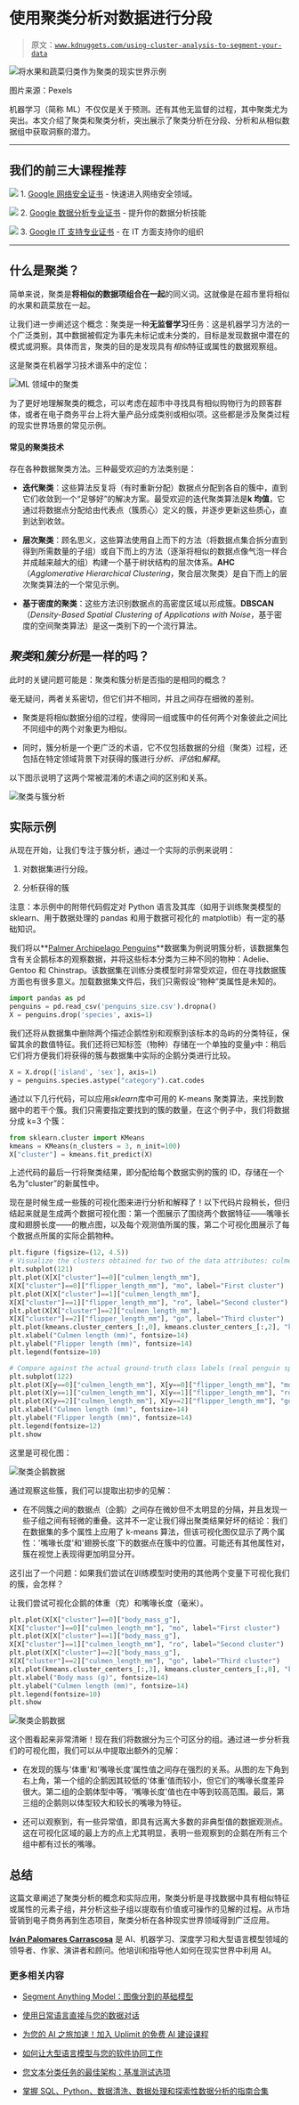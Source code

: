 # 使用聚类分析对数据进行分段

> 原文：[`www.kdnuggets.com/using-cluster-analysis-to-segment-your-data`](https://www.kdnuggets.com/using-cluster-analysis-to-segment-your-data)

![将水果和蔬菜归类作为聚类的现实世界示例](img/95ced2ac71a362b812921fbdca0b7b6e.png)

图片来源：Pexels

机器学习（简称 ML）不仅仅是关于预测。还有其他无监督的过程，其中聚类尤为突出。本文介绍了聚类和聚类分析，突出展示了聚类分析在分段、分析和从相似数据组中获取洞察的潜力。

* * *

## 我们的前三大课程推荐

![](img/0244c01ba9267c002ef39d4907e0b8fb.png) 1. [Google 网络安全证书](https://www.kdnuggets.com/google-cybersecurity) - 快速进入网络安全领域。

![](img/e225c49c3c91745821c8c0368bf04711.png) 2. [Google 数据分析专业证书](https://www.kdnuggets.com/google-data-analytics) - 提升你的数据分析技能

![](img/0244c01ba9267c002ef39d4907e0b8fb.png) 3. [Google IT 支持专业证书](https://www.kdnuggets.com/google-itsupport) - 在 IT 方面支持你的组织

* * *

## 什么是聚类？

简单来说，聚类是**将相似的数据项组合在一起**的同义词。这就像是在超市里将相似的水果和蔬菜放在一起。

让我们进一步阐述这个概念：聚类是一种**无监督学习**任务：这是机器学习方法的一个广泛类别，其中数据被假定为事先未标记或未分类的，目标是发现数据中潜在的模式或洞察。具体而言，聚类的目的是发现具有*相似*特征或属性的数据观察组。

这是聚类在机器学习技术谱系中的定位：

![ML 领域中的聚类](img/e6195f16cbc7854761ce1acc418e31db.png)

为了更好地理解聚类的概念，可以考虑在超市中寻找具有相似购物行为的顾客群体，或者在电子商务平台上将大量产品分成类别或相似项。这些都是涉及聚类过程的现实世界场景的常见示例。

#### 常见的聚类技术

存在各种数据聚类方法。三种最受欢迎的方法类别是：

+   **迭代聚类**：这些算法反复将（有时重新分配）数据点分配到各自的簇中，直到它们收敛到一个“足够好”的解决方案。最受欢迎的迭代聚类算法是**k 均值**，它通过将数据点分配给由代表点（簇质心）定义的簇，并逐步更新这些质心，直到达到收敛。

+   **层次聚类**：顾名思义，这些算法使用自上而下的方法（将数据点集合拆分直到得到所需数量的子组）或自下而上的方法（逐渐将相似的数据点像气泡一样合并成越来越大的组）构建一个基于树状结构的层次体系。**AHC**（*Agglomerative Hierarchical Clustering*，聚合层次聚类）是自下而上的层次聚类算法的一个常见示例。

+   **基于密度的聚类**：这些方法识别数据点的高密度区域以形成簇。**DBSCAN**（*Density-Based Spatial Clustering of Applications with Noise*，基于密度的空间聚类算法）是这一类别下的一个流行算法。

## *聚类*和*簇分析*是一样的吗？

此时的关键问题可能是：聚类和簇分析是否指的是相同的概念？

毫无疑问，两者关系密切，但它们并不相同，并且之间存在细微的差别。

+   聚类是将相似数据分组的过程，使得同一组或簇中的任何两个对象彼此之间比不同组中的两个对象更为相似。

+   同时，簇分析是一个更广泛的术语，它不仅包括数据的分组（聚类）过程，还包括在特定领域背景下对获得的簇进行*分析、评估*和*解释*。

以下图示说明了这两个常被混淆的术语之间的区别和关系。

![聚类与簇分析](img/59aa9f495ea209e82c7d51ca383ae957.png)

## 实际示例

从现在开始，让我们专注于簇分析，通过一个实际的示例来说明：

1.  对数据集进行分段。

1.  分析获得的簇

注意：本示例中的附带代码假定对 Python 语言及其库（如用于训练聚类模型的 sklearn、用于数据处理的 pandas 和用于数据可视化的 matplotlib）有一定的基础知识。

我们将以**[Palmer Archipelago Penguins](https://www.kaggle.com/datasets/parulpandey/palmer-archipelago-antarctica-penguin-data)**数据集为例说明簇分析，该数据集包含有关企鹅标本的观察数据，并将这些标本分类为三种不同的物种：Adelie、Gentoo 和 Chinstrap。该数据集在训练分类模型时非常受欢迎，但在寻找数据簇方面也有很多意义。加载数据集文件后，我们只需假设“物种”类属性是未知的。

```py
import pandas as pd
penguins = pd.read_csv('penguins_size.csv').dropna()
X = penguins.drop('species', axis=1)
```

我们还将从数据集中删除两个描述企鹅性别和观察到该标本的岛屿的分类特征，保留其余的数值特征。我们还将已知标签（物种）存储在一个单独的变量*y*中：稍后它们将方便我们将获得的簇与数据集中实际的企鹅分类进行比较。

```py
X = X.drop(['island', 'sex'], axis=1)
y = penguins.species.astype("category").cat.codes
```

通过以下几行代码，可以应用*sklearn*库中可用的 K-means 聚类算法，来找到数据中的若干个簇。我们只需要指定要找到的簇的数量，在这个例子中，我们将数据分成 k=3 个簇：

```py
from sklearn.cluster import KMeans
kmeans = KMeans(n_clusters = 3, n_init=100)
X["cluster"] = kmeans.fit_predict(X)
```

上述代码的最后一行将聚类结果，即分配给每个数据实例的簇的 ID，存储在一个名为“cluster”的新属性中。

现在是时候生成一些簇的可视化图来进行分析和解释了！以下代码片段稍长，但归结起来就是生成两个数据可视化图：第一个图展示了围绕两个数据特征——嘴喙长度和翅膀长度——的散点图，以及每个观测值所属的簇，第二个可视化图展示了每个数据点所属的实际企鹅物种。

```py
plt.figure (figsize=(12, 4.5))
# Visualize the clusters obtained for two of the data attributes: culmen length and flipper length
plt.subplot(121)
plt.plot(X[X["cluster"]==0]["culmen_length_mm"],
X[X["cluster"]==0]["flipper_length_mm"], "mo", label="First cluster")
plt.plot(X[X["cluster"]==1]["culmen_length_mm"],
X[X["cluster"]==1]["flipper_length_mm"], "ro", label="Second cluster")
plt.plot(X[X["cluster"]==2]["culmen_length_mm"],
X[X["cluster"]==2]["flipper_length_mm"], "go", label="Third cluster")
plt.plot(kmeans.cluster_centers_[:,0], kmeans.cluster_centers_[:,2], "kD", label="Cluster centroid")
plt.xlabel("Culmen length (mm)", fontsize=14)
plt.ylabel("Flipper length (mm)", fontsize=14)
plt.legend(fontsize=10)

# Compare against the actual ground-truth class labels (real penguin species)
plt.subplot(122)
plt.plot(X[y==0]["culmen_length_mm"], X[y==0]["flipper_length_mm"], "mo", label="Adelie")
plt.plot(X[y==1]["culmen_length_mm"], X[y==1]["flipper_length_mm"], "ro", label="Chinstrap")
plt.plot(X[y==2]["culmen_length_mm"], X[y==2]["flipper_length_mm"], "go", label="Gentoo")
plt.xlabel("Culmen length (mm)", fontsize=14)
plt.ylabel("Flipper length (mm)", fontsize=14)
plt.legend(fontsize=12)
plt.show
```

这里是可视化图：

![聚类企鹅数据](img/101820f3b6c1cf346f9fedc090f28cc6.png)

通过观察这些簇，我们可以提取出初步的见解：

+   在不同簇之间的数据点（企鹅）之间存在微妙但不太明显的分隔，并且发现一些子组之间有轻微的重叠。这并不一定让我们得出聚类结果好坏的结论：我们在数据集的多个属性上应用了 k-means 算法，但该可视化图仅显示了两个属性：'嘴喙长度'和'翅膀长度'下的数据点在簇中的位置。可能还有其他属性对，簇在视觉上表现得更加明显分开。

这引出了一个问题：如果我们尝试在训练模型时使用的其他两个变量下可视化我们的簇，会怎样？

让我们尝试可视化企鹅的体重（克）和嘴喙长度（毫米）。

```py
plt.plot(X[X["cluster"]==0]["body_mass_g"],
X[X["cluster"]==0]["culmen_length_mm"], "mo", label="First cluster")
plt.plot(X[X["cluster"]==1]["body_mass_g"],
X[X["cluster"]==1]["culmen_length_mm"], "ro", label="Second cluster")
plt.plot(X[X["cluster"]==2]["body_mass_g"],
X[X["cluster"]==2]["culmen_length_mm"], "go", label="Third cluster")
plt.plot(kmeans.cluster_centers_[:,3], kmeans.cluster_centers_[:,0], "kD", label="Cluster centroid")
plt.xlabel("Body mass (g)", fontsize=14)
plt.ylabel("Culmen length (mm)", fontsize=14)
plt.legend(fontsize=10)
plt.show
```

![聚类企鹅数据](img/3e772a3bf79fd532f54d3de2861b6e9e.png)

这个图看起来非常清晰！现在我们将数据分为三个可区分的组。通过进一步分析我们的可视化图，我们可以从中提取出额外的见解：

+   在发现的簇与'体重'和'嘴喙长度'属性值之间存在强烈的关系。从图的左下角到右上角，第一个组的企鹅因其较低的'体重'值而较小，但它们的嘴喙长度差异很大。第二组的企鹅体型中等，'嘴喙长度'值也在中等到较高范围。最后，第三组的企鹅则以体型较大和较长的嘴喙为特征。

+   还可以观察到，有一些异常值，即具有远离大多数的非典型值的数据观测点。这在可视化区域的最上方的点上尤其明显，表明一些观察到的企鹅在所有三个组中都有过长的嘴喙。

## 总结

这篇文章阐述了聚类分析的概念和实际应用，聚类分析是寻找数据中具有相似特征或属性的元素子组，并分析这些子组以提取有价值或可操作的见解的过程。从市场营销到电子商务再到生态项目，聚类分析在各种现实世界领域得到广泛应用。

[](https://www.linkedin.com/in/ivanpc/)****[Iván Palomares Carrascosa](https://www.linkedin.com/in/ivanpc/)**** 是 AI、机器学习、深度学习和大型语言模型领域的领导者、作家、演讲者和顾问。他培训和指导他人如何在现实世界中利用 AI。

### 更多相关内容

+   [Segment Anything Model：图像分割的基础模型](https://www.kdnuggets.com/2023/07/segment-anything-model-foundation-model-image-segmentation.html)

+   [使用日常语言直接与您的数据对话](https://www.kdnuggets.com/2023/12/datagpt-talk-directly-data-everyday-language)

+   [为您的 AI 之旅加速！加入 Uplimit 的免费 AI 建设课程](https://www.kdnuggets.com/2024/01/uplimit-supercharge-your-ai-journey-openai-course)

+   [如何让大型语言模型与您的软件协同工作](https://www.kdnuggets.com/how-to-make-large-language-models-play-nice-with-your-software-using-langchain)

+   [您文本分类任务的最佳架构：基准测试选项](https://www.kdnuggets.com/2023/04/best-architecture-text-classification-task-benchmarking-options.html)

+   [掌握 SQL、Python、数据清洗、数据处理和探索性数据分析的指南合集](https://www.kdnuggets.com/collection-of-guides-on-mastering-sql-python-data-cleaning-data-wrangling-and-exploratory-data-analysis)
